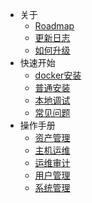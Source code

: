 * 关于
    * [Roadmap](about/roadmap.md)
    * [更新日志](about/change-log.md)
    * [如何升级](about/update.md)
* 快速开始
    * [docker安装](quickstart/docker-install.md)
    * [普通安装](quickstart/install.md)
    * [本地调试](quickstart/dev.md)
    * [常见问题](quickstart/faq.md)
* 操作手册
    * [资产管理](operator/asset.md)
    * [主机运维](operator/host-ops.md)
    * [运维审计](operator/asset-audit.md)
    * [用户管理](operator/user.md)
    * [系统管理](operator/system.md)
